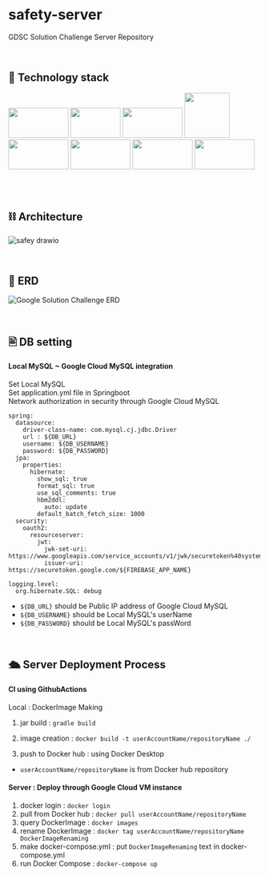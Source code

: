 # safety-server
GDSC Solution Challenge Server Repository

<br>

## 🔧 Technology stack
<img src=https://github.com/GSC-2024-Hongik-Team-6/safety-server/assets/106096303/86ebc910-acd4-4259-9f3f-590c11da4a02 width="120" height="60"/>
<img src=https://github.com/GSC-2024-Hongik-Team-6/safety-server/assets/106096303/9d61a40d-5527-4da6-a900-d4991f1c0a92 width="100" height="60"/>
<img src=https://github.com/GSC-2024-Hongik-Team-6/safety-server/assets/106096303/40be89d1-c6da-4fad-acc6-e2ab4b036929 width="120" height="60"/>
<img src=https://github.com/GSC-2024-Hongik-Team-6/safety-server/assets/106096303/14bb572e-6a61-474c-b9eb-f5badd8f81f5 width="90" height="90"/>
<img src=https://github.com/GSC-2024-Hongik-Team-6/safety-server/assets/106096303/b9d85257-a40f-4301-9222-96331765828e width="120" height="60"/>
<img src=https://github.com/GSC-2024-Hongik-Team-6/safety-server/assets/106096303/7b557174-dedb-4422-819f-3b66581e143e2 width="120" height="60"/>
<img src=https://github.com/GSC-2024-Hongik-Team-6/safety-server/assets/106096303/5722bc9b-b0bb-4a17-b73f-e0bdfba2d850 width="120" height="60"/>
<img src=https://github.com/GSC-2024-Hongik-Team-6/safety-server/assets/106096303/9c3b8df5-6611-4ecd-8f55-2838f01d53e0 width="120" height="60"/>

<br><br>

## ⛓️ Architecture
![safey drawio](https://github.com/GSC-2024-Hongik-Team-6/safety-server/assets/90559205/6b8060fb-90fc-4ee5-aaf9-f676abd1b5c7)

<br>

## 🧩 ERD
![Google Solution Challenge ERD](https://github.com/GSC-2024-Hongik-Team-6/safety-server/assets/90559205/0c63c565-e550-478e-88f2-f1d9262f6c22)

<br>

## 🖹 DB setting
#### Local MySQL ~ Google Cloud MySQL integration
Set Local MySQL </br>
Set application.yml file in Springboot</br>
Network authorization in security through Google Cloud MySQL
```
spring:
  datasource:
    driver-class-name: com.mysql.cj.jdbc.Driver
    url : ${DB_URL}
    username: ${DB_USERNAME}
    password: ${DB_PASSWORD}
  jpa:
    properties:
      hibernate:
        show_sql: true
        format_sql: true
        use_sql_comments: true
        hbm2ddl:
          auto: update
        default_batch_fetch_size: 1000
  security:
    oauth2:
      resourceserver:
        jwt:
          jwk-set-uri: https://www.googleapis.com/service_accounts/v1/jwk/securetoken%40system.gserviceaccount.com
          issuer-uri: https://securetoken.google.com/${FIREBASE_APP_NAME}

logging.level:
  org.hibernate.SQL: debug
```
* ```${DB_URL}``` should be Public IP address of Google Cloud MySQL
* ```${DB_USERNAME}``` should be Local MySQL's userName
* ```${DB_PASSWORD}``` should be Local MySQL's passWord

<br>

## 🛳 Server Deployment Process
####   CI using GithubActions </br>

Local : DockerImage Making

1. jar build : ```gradle build```

2. image creation : ```docker build -t userAccountName/repositoryName ./```

3. push to Docker hub : using Docker Desktop

* ```userAccountName/repositoryName``` is from Docker hub repository

#### Server : Deploy through Google Cloud VM instance

1. docker login : ```docker login```
2. pull from Docker hub : ```docker pull userAccountName/repositoryName```
3. query DockerImage : ```docker images```
4. rename DockerImage : ```docker tag userAccountName/repositoryName DockerImageRenaming```
5. make docker-compose.yml : put ```DockerImageRenaming``` text in docker-compose.yml
6. run Docker Compose : ```docker-compose up```
